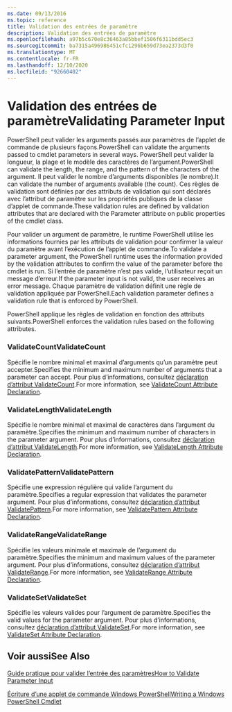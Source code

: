 ```yaml
---
ms.date: 09/13/2016
ms.topic: reference
title: Validation des entrées de paramètre
description: Validation des entrées de paramètre
ms.openlocfilehash: a97b5c670e8c36463a85bbef1506f6311bdd5ec3
ms.sourcegitcommit: ba7315a496986451cfc1296b659d73ea2373d3f0
ms.translationtype: MT
ms.contentlocale: fr-FR
ms.lasthandoff: 12/10/2020
ms.locfileid: "92660402"
---
```

# <a name="validating-parameter-input"></a><span data-ttu-id="06a59-103">Validation des entrées de paramètre</span><span class="sxs-lookup"><span data-stu-id="06a59-103">Validating Parameter Input</span></span>

<span data-ttu-id="06a59-104">PowerShell peut valider les arguments passés aux paramètres de l’applet de commande de plusieurs façons.</span><span class="sxs-lookup"><span data-stu-id="06a59-104">PowerShell can validate the arguments passed to cmdlet parameters in several ways.</span></span>
<span data-ttu-id="06a59-105">PowerShell peut valider la longueur, la plage et le modèle des caractères de l’argument.</span><span class="sxs-lookup"><span data-stu-id="06a59-105">PowerShell can validate the length, the range, and the pattern of the characters of the argument.</span></span>
<span data-ttu-id="06a59-106">Il peut valider le nombre d’arguments disponibles (le nombre).</span><span class="sxs-lookup"><span data-stu-id="06a59-106">It can validate the number of arguments available (the count).</span></span>
<span data-ttu-id="06a59-107">Ces règles de validation sont définies par des attributs de validation qui sont déclarés avec l’attribut de paramètre sur les propriétés publiques de la classe d’applet de commande.</span><span class="sxs-lookup"><span data-stu-id="06a59-107">These validation rules are defined by validation attributes that are declared with the Parameter attribute on public properties of the cmdlet class.</span></span>

<span data-ttu-id="06a59-108">Pour valider un argument de paramètre, le runtime PowerShell utilise les informations fournies par les attributs de validation pour confirmer la valeur du paramètre avant l’exécution de l’applet de commande.</span><span class="sxs-lookup"><span data-stu-id="06a59-108">To validate a parameter argument, the PowerShell runtime uses the information provided by the validation attributes to confirm the value of the parameter before the cmdlet is run.</span></span>
<span data-ttu-id="06a59-109">Si l’entrée de paramètre n’est pas valide, l’utilisateur reçoit un message d’erreur.</span><span class="sxs-lookup"><span data-stu-id="06a59-109">If the parameter input is not valid, the user receives an error message.</span></span>
<span data-ttu-id="06a59-110">Chaque paramètre de validation définit une règle de validation appliquée par PowerShell.</span><span class="sxs-lookup"><span data-stu-id="06a59-110">Each validation parameter defines a validation rule that is enforced by PowerShell.</span></span>

<span data-ttu-id="06a59-111">PowerShell applique les règles de validation en fonction des attributs suivants.</span><span class="sxs-lookup"><span data-stu-id="06a59-111">PowerShell enforces the validation rules based on the following attributes.</span></span>

### <a name="validatecount"></a><span data-ttu-id="06a59-112">ValidateCount</span><span class="sxs-lookup"><span data-stu-id="06a59-112">ValidateCount</span></span>

<span data-ttu-id="06a59-113">Spécifie le nombre minimal et maximal d’arguments qu’un paramètre peut accepter.</span><span class="sxs-lookup"><span data-stu-id="06a59-113">Specifies the minimum and maximum number of arguments that a parameter can accept.</span></span>
<span data-ttu-id="06a59-114">Pour plus d’informations, consultez [déclaration d’attribut ValidateCount](./validatecount-attribute-declaration.md).</span><span class="sxs-lookup"><span data-stu-id="06a59-114">For more information, see [ValidateCount Attribute Declaration](./validatecount-attribute-declaration.md).</span></span>

### <a name="validatelength"></a><span data-ttu-id="06a59-115">ValidateLength</span><span class="sxs-lookup"><span data-stu-id="06a59-115">ValidateLength</span></span>

<span data-ttu-id="06a59-116">Spécifie le nombre minimal et maximal de caractères dans l’argument du paramètre.</span><span class="sxs-lookup"><span data-stu-id="06a59-116">Specifies the minimum and maximum number of characters in the parameter argument.</span></span>
<span data-ttu-id="06a59-117">Pour plus d’informations, consultez [déclaration d’attribut ValidateLength](./validatelength-attribute-declaration.md).</span><span class="sxs-lookup"><span data-stu-id="06a59-117">For more information, see [ValidateLength Attribute Declaration](./validatelength-attribute-declaration.md).</span></span>

### <a name="validatepattern"></a><span data-ttu-id="06a59-118">ValidatePattern</span><span class="sxs-lookup"><span data-stu-id="06a59-118">ValidatePattern</span></span>

<span data-ttu-id="06a59-119">Spécifie une expression régulière qui valide l’argument du paramètre.</span><span class="sxs-lookup"><span data-stu-id="06a59-119">Specifies a regular expression that validates the parameter argument.</span></span>
<span data-ttu-id="06a59-120">Pour plus d’informations, consultez [déclaration d’attribut ValidatePattern](./validatepattern-attribute-declaration.md).</span><span class="sxs-lookup"><span data-stu-id="06a59-120">For more information, see [ValidatePattern Attribute Declaration](./validatepattern-attribute-declaration.md).</span></span>

### <a name="validaterange"></a><span data-ttu-id="06a59-121">ValidateRange</span><span class="sxs-lookup"><span data-stu-id="06a59-121">ValidateRange</span></span>

<span data-ttu-id="06a59-122">Spécifie les valeurs minimale et maximale de l’argument du paramètre.</span><span class="sxs-lookup"><span data-stu-id="06a59-122">Specifies the minimum and maximum values of the parameter argument.</span></span>
<span data-ttu-id="06a59-123">Pour plus d’informations, consultez [déclaration d’attribut ValidateRange](./validaterange-attribute-declaration.md).</span><span class="sxs-lookup"><span data-stu-id="06a59-123">For more information, see [ValidateRange Attribute Declaration](./validaterange-attribute-declaration.md).</span></span>

### <a name="validateset"></a><span data-ttu-id="06a59-124">ValidateSet</span><span class="sxs-lookup"><span data-stu-id="06a59-124">ValidateSet</span></span>

<span data-ttu-id="06a59-125">Spécifie les valeurs valides pour l’argument de paramètre.</span><span class="sxs-lookup"><span data-stu-id="06a59-125">Specifies the valid values for the parameter argument.</span></span>
<span data-ttu-id="06a59-126">Pour plus d’informations, consultez [déclaration d’attribut ValidateSet](./validateset-attribute-declaration.md).</span><span class="sxs-lookup"><span data-stu-id="06a59-126">For more information, see [ValidateSet Attribute Declaration](./validateset-attribute-declaration.md).</span></span>

## <a name="see-also"></a><span data-ttu-id="06a59-127">Voir aussi</span><span class="sxs-lookup"><span data-stu-id="06a59-127">See Also</span></span>

[<span data-ttu-id="06a59-128">Guide pratique pour valider l’entrée des paramètres</span><span class="sxs-lookup"><span data-stu-id="06a59-128">How to Validate Parameter Input</span></span>](./how-to-validate-parameter-input.md)

[<span data-ttu-id="06a59-129">Écriture d’une applet de commande Windows PowerShell</span><span class="sxs-lookup"><span data-stu-id="06a59-129">Writing a Windows PowerShell Cmdlet</span></span>](./writing-a-windows-powershell-cmdlet.md)
